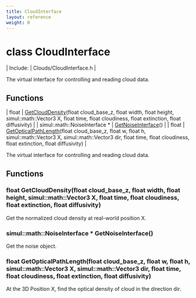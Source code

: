 ```yaml
---
title: CloudInterface
layout: reference
weight: 0
---
```

class CloudInterface
===

| Include: | Clouds/CloudInterface.h |

The virtual interface for controlling and reading cloud data.
  


Functions
---

| float | [GetCloudDensity](#GetCloudDensity)(float cloud_base_z, float width, float height, simul::math::Vector3 X, float time, float cloudiness, float extinction, float diffusivity) |
| simul::math::NoiseInterface * | [GetNoiseInterface](#GetNoiseInterface)() |
| float | [GetOpticalPathLength](#GetOpticalPathLength)(float cloud_base_z, float w, float h, simul::math::Vector3 X, simul::math::Vector3 dir, float time, float cloudiness, float extinction, float diffusivity) |

The virtual interface for controlling and reading cloud data.
  


Functions
---
<a name="GetCloudDensity"></a>
### float GetCloudDensity(float cloud_base_z, float width, float height, simul::math::Vector3 X, float time, float cloudiness, float extinction, float diffusivity)
Get the normalized cloud density at real-world position X.
<a name="GetNoiseInterface"></a>
### simul::math::NoiseInterface * GetNoiseInterface()
Get the noise object.
<a name="GetOpticalPathLength"></a>
### float GetOpticalPathLength(float cloud_base_z, float w, float h, simul::math::Vector3 X, simul::math::Vector3 dir, float time, float cloudiness, float extinction, float diffusivity)
At the 3D Position X, find the optical density of cloud in the direction dir.
